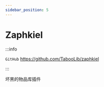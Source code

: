 ```yaml
---
sidebar_position: 5
---
```


# Zaphkiel

:::info

`GitHub` https://github.com/TabooLib/zaphkiel

:::

坏黑的物品库插件
